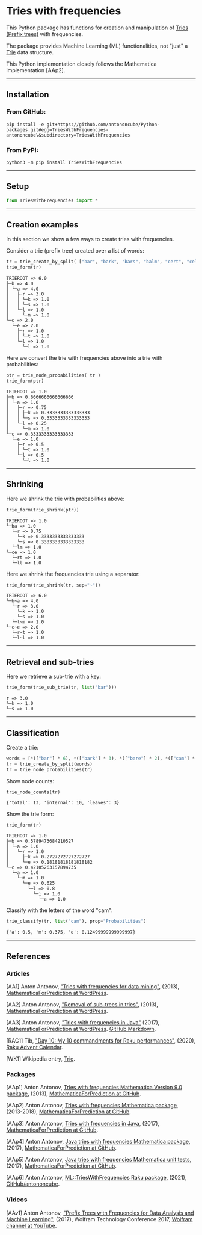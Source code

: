 # Tries with frequencies

This Python package has functions for creation and manipulation of 
[Tries (Prefix trees)](https://en.wikipedia.org/wiki/Trie) 
with frequencies.

The package provides Machine Learning (ML) functionalities, not "just" a 
[Trie]((https://en.wikipedia.org/wiki/Trie)) 
data structure.

This Python implementation closely follows the Mathematica implementation [AAp2].

--------

## Installation

### From GitHub:

```shell
pip install -e git+https://github.com/antononcube/Python-packages.git#egg=TriesWithFrequencies-antononcube\&subdirectory=TriesWithFrequencies
```

### From PyPI:

```shell
python3 -m pip install TriesWithFrequencies
```

------------------------------------------------------------------------

## Setup

```python
from TriesWithFrequencies import *
```

------------------------------------------------------------------------

## Creation examples

In this section we show a few ways to create tries with frequencies.

Consider a trie (prefix tree) created over a list of words:

```python
tr = trie_create_by_split( ["bar", "bark", "bars", "balm", "cert", "cell"] )
trie_form(tr)
```


    TRIEROOT => 6.0
    ├─b => 4.0
    │ └─a => 4.0
    │   ├─r => 3.0
    │   │ └─k => 1.0
    │   │ └─s => 1.0
    │   └─l => 1.0
    │     └─m => 1.0
    └─c => 2.0
      └─e => 2.0
        ├─r => 1.0
        │ └─t => 1.0
        └─l => 1.0
          └─l => 1.0


Here we convert the trie with frequencies above into a trie with
probabilities:


```python
ptr = trie_node_probabilities( tr )
trie_form(ptr)
```


    TRIEROOT => 1.0
    ├─b => 0.6666666666666666
    │ └─a => 1.0
    │   ├─r => 0.75
    │   │ ├─k => 0.3333333333333333
    │   │ └─s => 0.3333333333333333
    │   └─l => 0.25
    │     └─m => 1.0
    └─c => 0.3333333333333333
      └─e => 1.0
        ├─r => 0.5
        │ └─t => 1.0
        └─l => 0.5
          └─l => 1.0


------------------------------------------------------------------------

## Shrinking

Here we shrink the trie with probabilities above:

```python
trie_form(trie_shrink(ptr))
```


    TRIEROOT => 1.0
    └─ba => 1.0
      └─r => 0.75
        └─k => 0.3333333333333333
        └─s => 0.3333333333333333
      └─lm => 1.0
    └─ce => 1.0
      └─rt => 1.0
      └─ll => 1.0


Here we shrink the frequencies trie using a separator:


```python
trie_form(trie_shrink(tr, sep="~"))
```


    TRIEROOT => 6.0
    └─b~a => 4.0
      └─r => 3.0
        └─k => 1.0
        └─s => 1.0
      └─l~m => 1.0
    └─c~e => 2.0
      └─r~t => 1.0
      └─l~l => 1.0


------------------------------------------------------------------------

## Retrieval and sub-tries

Here we retrieve a sub-trie with a key:

```python
trie_form(trie_sub_trie(tr, list("bar")))
```


    r => 3.0
    └─k => 1.0
    └─s => 1.0


------------------------------------------------------------------------

## Classification

Create a trie:

```python
words = [*(["bar"] * 6), *(["bark"] * 3), *(["bare"] * 2), *(["cam"] * 3), "came", *(["camelia"] * 4)]
tr = trie_create_by_split(words)
tr = trie_node_probabilities(tr)
```
Show node counts:

```python
trie_node_counts(tr)
```

    {'total': 13, 'internal': 10, 'leaves': 3}


Show the trie form:

```python
trie_form(tr)
```


    TRIEROOT => 1.0
    ├─b => 0.5789473684210527
    │ └─a => 1.0
    │   └─r => 1.0
    │     ├─k => 0.2727272727272727
    │     └─e => 0.18181818181818182
    └─c => 0.42105263157894735
      └─a => 1.0
        └─m => 1.0
          └─e => 0.625
            └─l => 0.8
              └─i => 1.0
                └─a => 1.0

Classify with the letters of the word \"cam\":

```python
trie_classify(tr, list("cam"), prop="Probabilities")
```

    {'a': 0.5, 'm': 0.375, 'e': 0.12499999999999997}



------

## References

### Articles

[AA1] Anton Antonov,
["Tries with frequencies for data mining"](https://mathematicaforprediction.wordpress.com/2013/12/06/tries-with-frequencies-for-data-mining/),
(2013),
[MathematicaForPrediction at WordPress](https://mathematicaforprediction.wordpress.com).

[AA2] Anton Antonov,
["Removal of sub-trees in tries"](https://mathematicaforprediction.wordpress.com/2014/10/12/removal-of-sub-trees-in-tries/),
(2013),
[MathematicaForPrediction at WordPress](https://mathematicaforprediction.wordpress.com).

[AA3] Anton Antonov,
["Tries with frequencies in Java"](https://mathematicaforprediction.wordpress.com/2017/01/31/tries-with-frequencies-in-java/)
(2017),
[MathematicaForPrediction at WordPress](https://mathematicaforprediction.wordpress.com).
[GitHub Markdown](https://github.com/antononcube/MathematicaForPrediction).

[RAC1] Tib,
["Day 10: My 10 commandments for Raku performances"](https://raku-advent.blog/2020/12/10/day-10-my-10-commandments-for-raku-performances/),
(2020),
[Raku Advent Calendar](https://raku-advent.blog).

[WK1] Wikipedia entry, [Trie](https://en.wikipedia.org/wiki/Trie).

### Packages

[AAp1] Anton Antonov, 
[Tries with frequencies Mathematica Version 9.0 package](https://github.com/antononcube/MathematicaForPrediction/blob/master/TriesWithFrequenciesV9.m),
(2013), 
[MathematicaForPrediction at GitHub](https://github.com/antononcube/MathematicaForPrediction).

[AAp2] Anton Antonov,
[Tries with frequencies Mathematica package](https://github.com/antononcube/MathematicaForPrediction/blob/master/TriesWithFrequencies.m),
(2013-2018),
[MathematicaForPrediction at GitHub](https://github.com/antononcube/MathematicaForPrediction).

[AAp3] Anton Antonov, 
[Tries with frequencies in Java](https://github.com/antononcube/MathematicaForPrediction/tree/master/Java/TriesWithFrequencies), 
(2017),
[MathematicaForPrediction at GitHub](https://github.com/antononcube/MathematicaForPrediction).

[AAp4] Anton Antonov, 
[Java tries with frequencies Mathematica package](https://github.com/antononcube/MathematicaForPrediction/blob/master/JavaTriesWithFrequencies.m), 
(2017),
[MathematicaForPrediction at GitHub](https://github.com/antononcube/MathematicaForPrediction).

[AAp5] Anton Antonov, 
[Java tries with frequencies Mathematica unit tests](https://github.com/antononcube/MathematicaForPrediction/blob/master/UnitTests/JavaTriesWithFrequencies-Unit-Tests.wlt), 
(2017), 
[MathematicaForPrediction at GitHub](https://github.com/antononcube/MathematicaForPrediction).

[AAp6] Anton Antonov,
[ML::TriesWithFrequencies Raku package](https://github.com/antononcube/Raku-ML-TriesWithFrequencies),
(2021),
[GitHub/antononcube](https://github.com/antononcube).


### Videos

[AAv1] Anton Antonov,
["Prefix Trees with Frequencies for Data Analysis and Machine Learning"](https://www.youtube.com/watch?v=MdVp7t8xQbQ),
(2017),
Wolfram Technology Conference 2017,
[Wolfram channel at YouTube](https://www.youtube.com/channel/UCJekgf6k62CQHdENWf2NgAQ).

